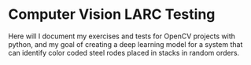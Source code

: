 # Computer Vision LARC Testing
Here will I document my exercises and tests for OpenCV projects with python, and my goal of creating a deep learning model for a system that can identify color coded steel rodes placed in stacks in random orders. 

